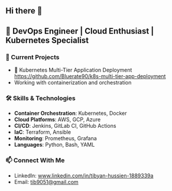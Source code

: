 ## Hi there 👋

## 🚀 DevOps Engineer | Cloud Enthusiast | Kubernetes Specialist

### 🔭 Current Projects
- 🌟 Kubernetes Multi-Tier Application Deployment https://github.com/Bluerate90/k8s-multi-tier-app-deployment
- Working with containerization and orchestration

### 🛠️ Skills & Technologies
- **Container Orchestration**: Kubernetes, Docker
- **Cloud Platforms**: AWS, GCP, Azure
- **CI/CD**: Jenkins, GitLab CI, GitHub Actions
- **IaC**: Terraform, Ansible
- **Monitoring**: Prometheus, Grafana
- **Languages**: Python, Bash, YAML

### 📫 Connect With Me
- LinkedIn: www.linkedin.com/in/tibyan-hussien-1889339a
- Email: tib9051@gmail.com

<!--
**Bluerate90/Bluerate90** is a ✨ _special_ ✨ repository because its `README.md` (this file) appears on your GitHub profile.

Here are some ideas to get you started:

- 🔭 I’m currently working on ...
- 🌱 I’m currently learning ...
- 👯 I’m looking to collaborate on ...
- 🤔 I’m looking for help with ...
- 💬 Ask me about ...
- 📫 How to reach me: ...
- 😄 Pronouns: ...
- ⚡ Fun fact: ...

- Portfolio: [Your Website]
-->
